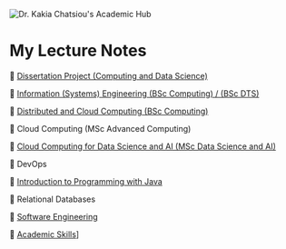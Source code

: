 ![Dr. Kakia Chatsiou's Academic Hub](https://github.com/UoS-KakiasCourses/.github/assets/10551558/724158b2-9832-456b-8cad-9c341bced94d)

# My Lecture Notes

🚧 [Dissertation Project (Computing and Data Science)](https://github.com/KakiasAcademicAlcove/DissertationProject)

🚧 [Information (Systems) Engineering (BSc Computing) / (BSc DTS)](https://github.com/KakiasAcademicAlcove/InformationEngineering)

🚧 [Distributed and Cloud Computing (BSc Computing)](https://github.com/KakiasAcademicAlcove/DistributedCloudComputing)

🚧 Cloud Computing (MSc Advanced Computing)

🚧 [Cloud Computing for Data Science and AI (MSc Data Science and AI)](https://github.com/kakiac/UoS_CloudComputing)

🚧 DevOps

🚧 [Introduction to Programming with Java](https://github.com/kakiac/UoS_Programming101)

🚧 Relational Databases

🚧 [Software Engineering](https://github.com/kakiac/UoS_SoftwareDesignProgramming)

🚧 [Academic Skills](https://github.com/KakiasAcademicAlcove/AcademicSkills)]


